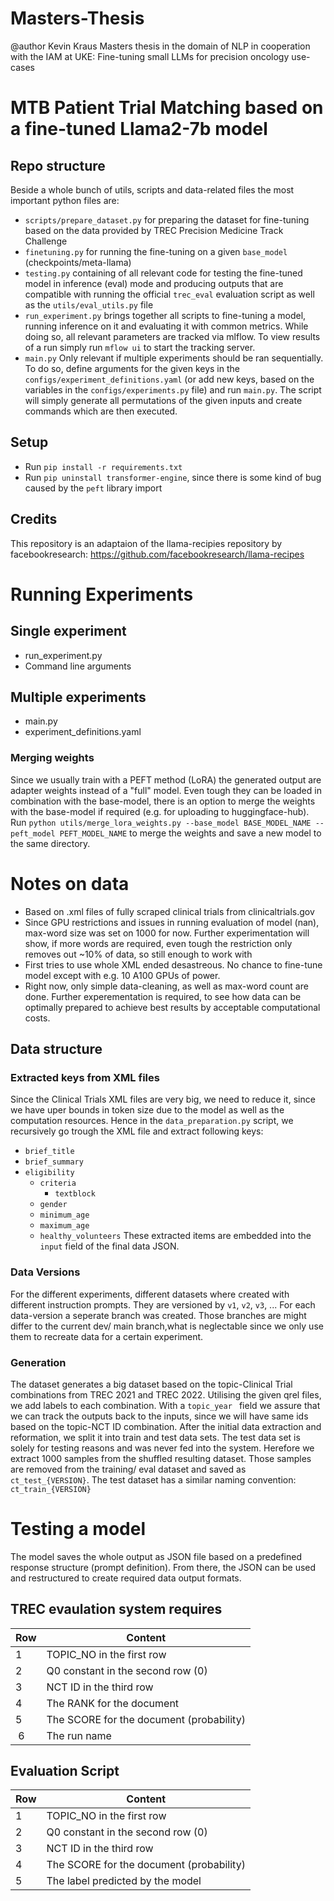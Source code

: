 # Masters-Thesis
@author Kevin Kraus
Masters thesis in the domain of NLP in cooperation with the IAM at UKE: Fine-tuning small LLMs for precision oncology use-cases
# MTB Patient Trial Matching based on a fine-tuned Llama2-7b model
## Repo structure
Beside a whole bunch of utils, scripts and data-related files the most important python files are:
- `scripts/prepare_dataset.py` for preparing the dataset for fine-tuning based on the data provided by TREC Precision Medicine Track Challenge
- `finetuning.py` for running the fine-tuning on a given `base_model` (checkpoints/meta-llama)
- `testing.py` containing of all relevant code for testing the fine-tuned model in inference (eval) mode and producing outputs that are compatible with running the official `trec_eval` evaluation script as well as the `utils/eval_utils.py` file
- `run_experiment.py` brings together all scripts to fine-tuning a model, running inference on it and evaluating it with common metrics. While doing so, all relevant parameters are tracked via mlflow. To view results of a run simply run `mflow ui` to start the tracking server.
- `main.py` Only relevant if multiple experiments should be ran sequentially. To do so, define arguments for the given keys in the `configs/experiment_definitions.yaml` (or add new keys, based on the variables in the `configs/experiments.py` file) and run `main.py`. The script will simply generate all permutations of the given inputs and create commands which are then executed.
## Setup
- Run `pip install -r requirements.txt`
- Run `pip uninstall transformer-engine`, since there is some kind of bug caused by the `peft` library import

## Credits
This repository is an adaptaion of the llama-recipies repository by facebookresearch: https://github.com/facebookresearch/llama-recipes

# Running Experiments
## Single experiment
- run_experiment.py
- Command line arguments

## Multiple experiments
- main.py
- experiment_definitions.yaml

### Merging weights
Since we usually train with a PEFT method (LoRA) the generated output are adapter weights instead of a "full" model. Even tough they can be loaded in combination with the base-model, there is an option to merge the weights with the base-model if required (e.g. for uploading to huggingface-hub).
Run `python utils/merge_lora_weights.py --base_model BASE_MODEL_NAME --peft_model PEFT_MODEL_NAME` to merge the weights and save a new model to the same directory.


# Notes on data
- Based on .xml files of fully scraped clinical trials from clinicaltrials.gov
- Since GPU restrictions and issues in running evaluation of model (nan), max-word size was set on 1000 for now. Further experimentation will show, if more words are required, even tough the restriction only removes out ~10% of data, so still enough to work with
- First tries to use whole XML ended desastreous. No chance to fine-tune model except with e.g. 10 A100 GPUs of power.
- Right now, only simple data-cleaning, as well as max-word count are done. Further experementation is required, to see how data can be optimally prepared to achieve best results by acceptable computational costs.


## Data structure
### Extracted keys from XML files
Since the Clinical Trials XML files are very big, we need to reduce it, since we have uper bounds in token size due to the model as well as the computation resources. Hence in the `data_preparation.py` script, we recursively go trough the XML file and extract following keys:
- `brief_title`
- `brief_summary`
- `eligibility`
  - `criteria`
    - `textblock`
  - `gender`
  - `minimum_age`
  - `maximum_age`
  - `healthy_volunteers`
These extracted items are embedded into the `input` field of the final data JSON.

### Data Versions
For the different experiments, different datasets where created with different instruction prompts. They are versioned by `v1`, `v2`, `v3`, ...
For each data-version a seperate branch was created. Those branches are might differ to the current dev/ main branch,what is neglectable since we only use them to recreate data for a certain experiment.

### Generation
The dataset generates a big dataset based on the topic-Clinical Trial combinations from TREC 2021 and TREC 2022. Utilising the given qrel files, we add labels to each combination. With a `topic_year ` field we assure that we can track the outputs back to the inputs, since we will have same ids based on the topic-NCT ID combination.
After the initial data extraction and reformation, we split it into train and test data sets. 
The test data set is solely for testing reasons and was never fed into the system. Herefore we extract 1000 samples from the shuffled resulting dataset. 
Those samples are removed from the training/ eval dataset and saved as `ct_test_{VERSION}`. The test dataset has a similar naming convention: `ct_train_{VERSION}`


# Testing a model
The model saves the whole output as JSON file based on a predefined response structure (prompt definition).
From there, the JSON can be used and restructured to create required data output formats.

## TREC evaulation system requires
| Row   | Content                        |
|-------|--------------------------------|
| 1     | TOPIC_NO in the first row     |
| 2     | Q0 constant in the second row (0) |
| 3     | NCT ID in the third row       |
| 4     | The RANK for the document     |
| 5     | The SCORE for the document (probability) |
| 6     | The run name                  |

## Evaluation Script
| Row   | Content                        |
|-------|--------------------------------|
| 1     | TOPIC_NO in the first row     |
| 2     | Q0 constant in the second row (0) |
| 3     | NCT ID in the third row       |
| 4     | The SCORE for the document (probability)|
| 5     | The label predicted by the model |
